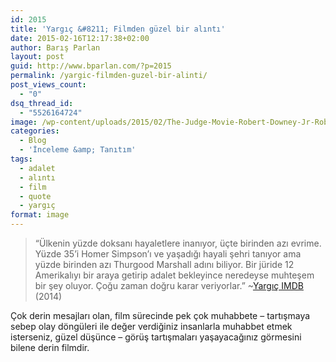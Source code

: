 ```yaml
---
id: 2015
title: 'Yargıç &#8211; Filmden güzel bir alıntı'
date: 2015-02-16T12:17:38+02:00
author: Barış Parlan
layout: post
guid: http://www.bparlan.com/?p=2015
permalink: /yargic-filmden-guzel-bir-alinti/
post_views_count:
  - "0"
dsq_thread_id:
  - "5526164724"
image: /wp-content/uploads/2015/02/The-Judge-Movie-Robert-Downey-Jr-Robert-Duvall.jpg
categories:
  - Blog
  - 'İnceleme &amp; Tanıtım'
tags:
  - adalet
  - alıntı
  - film
  - quote
  - yargıç
format: image
---
```

<div class="ttr_start">
</div>

> &#8220;Ülkenin yüzde doksanı hayaletlere inanıyor, üçte birinden azı evrime. Yüzde 35&#8217;i Homer Simpson&#8217;ı ve yaşadığı hayali şehri tanıyor ama yüzde birinden azı Thurgood Marshall adını biliyor. Bir jüride 12 Amerikalıyı bir araya getirip adalet bekleyince neredeyse muhteşem bir şey oluyor. Çoğu zaman doğru karar veriyorlar.&#8221; ~<a title="IMDB - Yargıç" href="http://adf.ly/12adD7" target="_blank">Yargıç IMDB </a>(2014)

Çok derin mesajları olan, film sürecinde pek çok muhabbete &#8211; tartışmaya sebep olay döngüleri ile değer verdiğiniz insanlarla muhabbet etmek isterseniz, güzel düşünce &#8211; görüş tartışmaları yaşayacağınız görmesini bilene derin filmdir.

<div class="ttr_end">
</div>